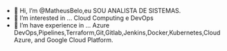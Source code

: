 - 👋 Hi, I’m @MatheusBelo,eu SOU ANALISTA DE SISTEMAS.
- 👀 I’m interested in ... Cloud Computing e DevOps
- 🌱 I’m have experience in ... Azure DevOps,Pipelines,Terraform,Git,Gitlab,Jenkins,Docker,Kubernetes,Cloud Azure, and Google Cloud Platform. 

<!---
MatheusBelo/MatheusBelo is a ✨ special ✨ repository because its `README.md` (this file) appears on your GitHub profile.
You can click the Preview link to take a look at your changes.
--->
